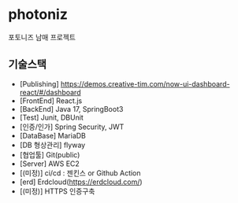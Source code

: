 # photoniz
포토니즈 남매 프로젝트

## 기술스택
- [Publishing] https://demos.creative-tim.com/now-ui-dashboard-react/#/dashboard
- [FrontEnd] React.js 
- [BackEnd] Java 17, SpringBoot3
- [Test] Junit, DBUnit
- [인증/인가] Spring Security, JWT
- [DataBase] MariaDB
- [DB 형상관리] flyway
- [협업툴] Git(public)
- [Server] AWS EC2
- [(미정)] ci/cd : 젠킨스 or Github Action
- [erd] Erdcloud(https://erdcloud.com/)
- [(미정)] HTTPS 인증구축